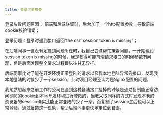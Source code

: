 ```yaml
---
title: 登录问题排查
---
```

登录失败问题原因：
前端和后端联调时，后台加了一个http配置参数，导致前端cookie校验错误；

登录问题：登录时遇到接口返回“the csrf session token is missing”；

在后端同事一直没有定位到问题所在时，我自己尝试帮忙排查问题。一开始看到session token is missing的时候，我是觉得可能前端请求接口的时候参数有问题，但是后面发现整个请求过程跟以往并无异样。

后端同事比对了能在开发环境正常登陆的请求以及我本地登陆异常的接口，发现我本地登陆的时候少了一个session，此时项目经理还认为是Nginx配置的问题。

我忽然想起来之前工作的公司在遇到这种登陆接口挂掉的时候是通过复制能正常访问网站的cookie到本地开发环境进行登陆的，当我采取同样的方式时发现本地的浏览器的session确实比能正常登陆的少了一条，而复制了session之后也可以正常登陆。通过反馈这一现象，帮助后端同事更快地定位到错误。